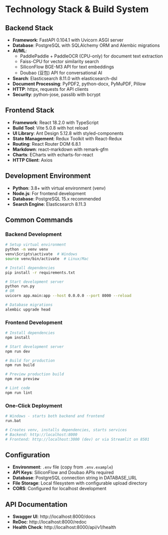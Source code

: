 # Technology Stack & Build System

## Backend Stack
- **Framework**: FastAPI 0.104.1 with Uvicorn ASGI server
- **Database**: PostgreSQL with SQLAlchemy ORM and Alembic migrations
- **AI/ML**: 
  - PaddlePaddle + PaddleOCR (CPU-only) for document text extraction
  - Faiss-CPU for vector similarity search
  - SiliconFlow BGE-M3 API for text embeddings
  - Doubao (豆包) API for conversational AI
- **Search**: Elasticsearch 8.11.0 with elasticsearch-dsl
- **Document Processing**: PyPDF2, python-docx, PyMuPDF, Pillow
- **HTTP**: httpx, requests for API clients
- **Security**: python-jose, passlib with bcrypt

## Frontend Stack
- **Framework**: React 18.2.0 with TypeScript
- **Build Tool**: Vite 5.0.8 with hot reload
- **UI Library**: Ant Design 5.12.8 with styled-components
- **State Management**: Redux Toolkit with React-Redux
- **Routing**: React Router DOM 6.8.1
- **Markdown**: react-markdown with remark-gfm
- **Charts**: ECharts with echarts-for-react
- **HTTP Client**: Axios

## Development Environment
- **Python**: 3.8+ with virtual environment (venv)
- **Node.js**: For frontend development
- **Database**: PostgreSQL 15.x recommended
- **Search Engine**: Elasticsearch 8.11.3

## Common Commands

### Backend Development
```bash
# Setup virtual environment
python -m venv venv
venv\Scripts\activate  # Windows
source venv/bin/activate  # Linux/Mac

# Install dependencies
pip install -r requirements.txt

# Start development server
python run.py
# OR
uvicorn app.main:app --host 0.0.0.0 --port 8000 --reload

# Database migrations
alembic upgrade head
```

### Frontend Development
```bash
# Install dependencies
npm install

# Start development server
npm run dev

# Build for production
npm run build

# Preview production build
npm run preview

# Lint code
npm run lint
```

### One-Click Deployment
```bash
# Windows - starts both backend and frontend
run.bat

# Creates venv, installs dependencies, starts services
# Backend: http://localhost:8000
# Frontend: http://localhost:3000 (dev) or via Streamlit on 8501
```

## Configuration
- **Environment**: `.env` file (copy from `.env.example`)
- **API Keys**: SiliconFlow and Doubao APIs required
- **Database**: PostgreSQL connection string in DATABASE_URL
- **File Storage**: Local filesystem with configurable upload directory
- **CORS**: Configured for localhost development

## API Documentation
- **Swagger UI**: http://localhost:8000/docs
- **ReDoc**: http://localhost:8000/redoc
- **Health Check**: http://localhost:8000/api/v1/health